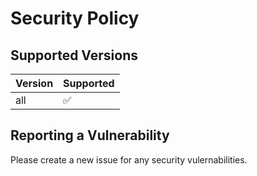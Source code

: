 # Security Policy

## Supported Versions

| Version | Supported          |
| ------- | ------------------ |
| all     | :white_check_mark: |


## Reporting a Vulnerability

Please create a new issue for any security vulernabilities.
